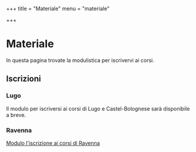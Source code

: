 +++
title = "Materiale"
menu = "materiale"

+++

# Materiale 
In questa pagina trovate la modulistica per iscrivervi ai corsi.

## Iscrizioni

### Lugo
Il modulo per iscriversi ai corsi di Lugo e Castel-Bolognese sarà disponibile a breve.

### Ravenna
[Modulo l'iscrizione ai corsi di Ravenna](/materiale/iscrizioni/iscrizione-ravenna.pdf)


